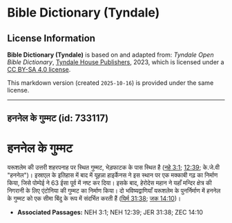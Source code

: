 # Bible Dictionary (Tyndale)

## License Information

**Bible Dictionary (Tyndale)** is based on and adapted from: _Tyndale Open Bible Dictionary_, [Tyndale House Publishers](https://tyndaleopenresources.com/), 2023, which is licensed under a [CC BY-SA 4.0 license](https://creativecommons.org/licenses/by-sa/4.0/legalcode.en).

This markdown version (created `2025-10-16`) is provided under the same license.



--------------------------------

## हननेल के गुम्मट (id: 733117)

हननेल के गुम्मट
===============

यरूशलेम की उत्तरी शहरपनाह पर स्थित गुम्मट, भेड़फाटक के पास स्थित है ([नहे 3:1](https://ref.ly/Neh3:1); [12:39](https://ref.ly/Neh12:39); के.जे.वी "हननेल")। इस्राएल के इतिहास में बाद में यूहन्ना हाइर्केनस ने इस स्थान पर एक मक्काबी गढ़ का निर्माण किया, जिसे पोम्पेई ने 63 ईसा पूर्व में नष्ट कर दिया। इसके बाद, हेरोदेस महान ने यहाँ मन्दिर क्षेत्र की निगरानी के लिए एंटोनिया की गुम्मट का निर्माण किया। दो भविष्यद्वाणियाँ यरूशलेम के पुनर्निर्माण में हननेल के गुम्मट को एक सीमा बिंदु के रूप में संदर्भित करती हैं ([यिर्म 31:38](https://ref.ly/Jer31:38); [जक 14:10](https://ref.ly/Zech14:10))।

* **Associated Passages:** NEH 3:1; NEH 12:39; JER 31:38; ZEC 14:10

